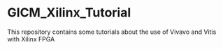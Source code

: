 # GICM_Xilinx_Tutorial
This repository contains some tutorials about the use of Vivavo and Vitis with Xilinx FPGA 
